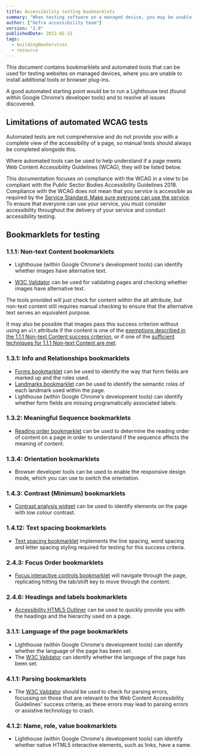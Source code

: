 ```yaml
---
title: Accessibility testing bookmarklets
summary: "When testing software on a managed device, you may be unable to download automated tools or browser extensions. In this case, you can use bookmarklets to help you test for accessibility conformance."
author: ["Defra accessibility team"]
version: "2.0"
publishedDate: 2022-02-21
tags:
  - buildingNewServices
  - resource
---
```


This document contains bookmarklets and automated tools that can be used for testing websites on managed devices, where you are unable to install additional tools or browser plug-ins. 

A good automated starting point would be to run a Lighthouse test (found within Google Chrome’s developer tools) and to resolve all issues discovered.

## Limitations of automated WCAG tests

Automated tests are not comprehensive and do not provide you with a complete view of the accessibility of a page, so manual tests should always be completed alongside this.

Where automated tools can be used to help understand if a page meets Web Content Accessibility Guidelines (WCAG), they will be listed below. 

This documentation focuses on compliance with the WCAG in a view to be compliant with the Public Sector Bodies Accessibility Guidelines 2018. Compliance with the WCAG does not mean that you service is accessible as required by the [Service Standard: Make sure everyone can use the service](https://www.gov.uk/service-manual/service-standard/point-5-make-sure-everyone-can-use-the-service). To ensure that everyone can use your service, you must consider accessibility throughout the delivery of your service and conduct accessibility testing.

## Bookmarklets for testing

### 1.1.1: Non-text Content bookmarklets

* Lighthouse (within Google Chrome's development tools) can identify whether images have alternative text.

* [W3C Validator](https://validator.w3.org/) can be used for validating pages and checking whether images have alternative text.

The tools provided will just check for content within the alt attribute, but non-text content still requires manual checking to ensure that the alternative text serves an equivalent purpose.

It may also be possible that images pass this success criterion without using an `alt` attribute if the content is one of the [exemptions described in the 1.1.1 Non-text Content success criterion](https://www.w3.org/WAI/WCAG21/Understanding/non-text-content.html), or if one of the [sufficient techniques for 1.1.1 Non-text Content are met](https://www.w3.org/WAI/WCAG21/Understanding/non-text-content.html#sufficient). 

### 1.3.1: Info and Relationships bookmarklets

* [Forms bookmarklet](accessibility-bookmarklets.org/install.html) can be used to identify the way that form fields are marked up and the roles used.
* [Landmarks bookmarklet](accessibility-bookmarklets.org/install.html) can be used to identify the semantic roles of each landmark used within the page.
* Lighthouse (within Google Chrome's development tools) can identify whether form fields are missing programatically associated labels.


### 1.3.2: Meaningful Sequence bookmarklets

* [Reading order bookmarklet](https://adrianroselli.com/2019/04/reading-order-bookmarklet.html) can be used to determine the reading order of content on a page in order to understand if the sequence affects the meaning of content.

### 1.3.4: Orientation bookmarklets

* Browser developer tools can be used to enable the responsive design mode, which you can use to switch the orientation.

### 1.4.3: Contrast (Minimum) bookmarklets

* [Contrast analysis widget](https://ada.is/contrast-widget/) can be used to identify elements on the page with low colour contrast.

### 1.4.12: Text spacing bookmarklets

* [Text spacing bookmarklet](https://cdpn.io/stevef/debug/YLMqbo) implements the line spacing, word spacing and letter spacing styling required for testing for this success criteria.

### 2.4.3: Focus Order bookmarklets
* [Focus interactive controls bookmarklet](https://adrianroselli.com/2015/01/css-bookmarklets-for-testing-and-fixing.html#FocusInteractives) will navigate through the page, replicating hitting the tab/shift key to move through the content.

### 2.4.6: Headings and labels bookmarklets

* [Accessibility HTML5 Outliner](https://hinderlingvolkart.github.io/h123/) can be used to quickly provide you with the headings and the hierarchy used on a page.

### 3.1.1: Language of the page bookmarklets

* Lighthouse (within Google Chrome's development tools) can identify whether the language of the page has been set.
* The [W3C Validator](https://validator.w3.org/) can identify whether the language of the page has been set.

### 4.1.1: Parsing bookmarklets

* The [W3C Validator](https://validator.w3.org/) should be used to check for parsing errors, focussing on those that are relevant to the Web Content Accessibility Guidelines' success criteria, as these errors may lead to parsing errors or assistive technology to crash.

### 4.1.2: Name, role, value bookmarklets

* Lighthouse (within Google Chrome's development tools) can identify whether native HTML5 interactive elements, such as links, have a name.
